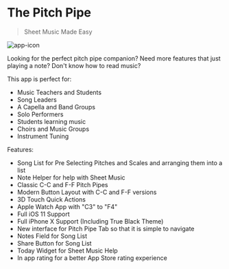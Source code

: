 # The Pitch Pipe

> Sheet Music Made Easy

![app-icon](https://firebasestorage.googleapis.com/v0/b/website-b7fa0.appspot.com/o/images%2Fm3Fw4A56wih07gQ3sQW9rDXHKA13%2Fpitchpipe.png?alt=media&token=c6f94501-643e-45fb-b724-232f85edf5d1)

Looking for the perfect pitch pipe companion?
Need more features that just playing a note?
Don't know how to read music?

This app is perfect for:

- Music Teachers and Students
- Song Leaders
- A Capella and Band Groups
- Solo Performers
- Students learning music
- Choirs and Music Groups
- Instrument Tuning

Features:

- Song List for Pre Selecting Pitches and Scales and arranging them into a list
- Note Helper for help with Sheet Music 
- Classic C-C and F-F Pitch Pipes
- Modern Button Layout with C-C and F-F versions
- 3D Touch Quick Actions
- Apple Watch App with "C3" to "F4"
- Full iOS 11 Support
- Full iPhone X Support (Including True Black Theme)
- New interface for Pitch Pipe Tab so that it is simple to navigate
- Notes Field for Song List
- Share Button for Song List
- Today Widget for Sheet Music Help
- In app rating for a better App Store rating experience
